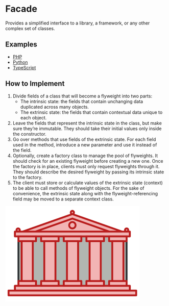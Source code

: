 # Facade

Provides a simplified interface to a library, a framework, or any other complex set of classes.

## Examples

* [PHP](php)
* [Python](python)
* [TypeScript](typescript)

## How to Implement

1. Divide fields of a class that will become a fly­weight into two parts:
    * The intrinsic state: the fields that con­tain unchanging data duplicated across many objects.
    * The extrinsic state: the fields that con­tain con­tex­tu­al data unique to each object.
2. Leave the fields that rep­re­sent the intrinsic state in the class, but make sure they’re immutable. They should take their initial val­ues only inside the constructor.
3. Go over meth­ods that use fields of the extrinsic state. For each field used in the method, intro­duce a new para­me­ter and use it instead of the field.
4. Option­al­ly, cre­ate a fac­to­ry class to man­age the pool of fly­weights. It should check for an exist­ing fly­weight before cre­at­ing a new one. Once the fac­to­ry is in place, clients must only request fly­weights through it. They should describe the desired fly­weight by pass­ing its intrinsic state to the factory.
5. The client must store or cal­cu­late val­ues of the extrinsic state (con­text) to be able to call meth­ods of fly­weight objects. For the sake of convenience, the extrinsic state along with the fly­weight-ref­er­enc­ing field may be moved to a sep­a­rate con­text class.

![Facade](/images/facade.png)
